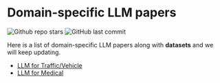 # Domain-specific LLM papers
![Github repo stars](https://img.shields.io/github/stars/VV123/LLM-papers)
![GitHub last commit](https://img.shields.io/github/last-commit/VV123/LLM-papers)

Here is a list of domain-specific LLM papers along with **datasets** and we will keep updating.

- [LLM for Traffic/Vehicle](https://github.com/VV123/LLM-papers/blob/main/LLM4Traffic.md) 
- [LLM for Medical](https://github.com/VV123/LLM-papers/blob/main/LLM4Medical.md) 
